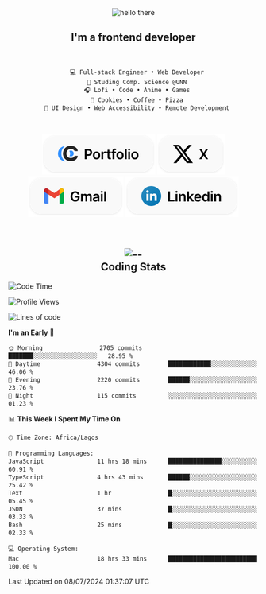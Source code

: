 <div align="center">
  
  <img src="https://readme-typing-svg.demolab.com?font=Fira+Code&weight=600&size=24&duration=4000&pause=300&color=3291FF&center=true&vCenter=true&random=false&width=300&height=24&lines=Hey+There;Hola;Namaste;Aloha;Bonjour;Konnichiwa" alt="hello there" height="36" width="300" />
  <h2>I'm a frontend developer</h2>
  
</div>

<br/>

<div align="center">
  
  ```
    💻 Full-stack Engineer • Web Developer
    💼 Studing Comp. Science @UNN
    🎧 Lofi • Code • Anime • Games
    🍪 Cookies • Coffee • Pizza
    📖 UI Design • Web Accessibility • Remote Development
  ```

</div>

<br/>

<div align="center">

  [![portfolio](./assets/badge-portfolio.svg)](https://okoyecharles.com)
  [![X](./assets/badge-x.svg)](https://x.com/okoyecharlesk)
  [![mail](./assets/badge-mail.svg)](mailto:okoyecharles509@gmail.com)
  [![linkedin](./assets/badge-linkedin.svg)](https://linkedin.com/in/okoyecharles)
  
</div>

<br/>



<div align="center">

  <h2>
    <img src="https://media.giphy.com/media/UVG0BN8TOMKkPOJS6e/giphy.gif?cid=790b7611dhvp8dydhh4r22mjr73owy4d5zzlo7s5zyk60w8s&ep=v1_stickers_search&rid=giphy.gif&ct=s" alt="--" height="50" width="50" />
    <br/>
    Coding Stats
  </h2>
  
</div>

<!--START_SECTION:waka-->
![Code Time](http://img.shields.io/badge/Code%20Time-204%20hrs%2056%20mins-blue)

![Profile Views](http://img.shields.io/badge/Profile%20Views-7-blue)

![Lines of code](https://img.shields.io/badge/From%20Hello%20World%20I%27ve%20Written-7.6%20million%20lines%20of%20code-blue)

**I'm an Early 🐤** 

```text
🌞 Morning                2705 commits        ███████░░░░░░░░░░░░░░░░░░   28.95 % 
🌆 Daytime                4304 commits        ████████████░░░░░░░░░░░░░   46.06 % 
🌃 Evening                2220 commits        ██████░░░░░░░░░░░░░░░░░░░   23.76 % 
🌙 Night                  115 commits         ░░░░░░░░░░░░░░░░░░░░░░░░░   01.23 % 
```


📊 **This Week I Spent My Time On** 

```text
🕑︎ Time Zone: Africa/Lagos

💬 Programming Languages: 
JavaScript               11 hrs 18 mins      ███████████████░░░░░░░░░░   60.91 % 
TypeScript               4 hrs 43 mins       ██████░░░░░░░░░░░░░░░░░░░   25.42 % 
Text                     1 hr                █░░░░░░░░░░░░░░░░░░░░░░░░   05.45 % 
JSON                     37 mins             █░░░░░░░░░░░░░░░░░░░░░░░░   03.33 % 
Bash                     25 mins             █░░░░░░░░░░░░░░░░░░░░░░░░   02.33 % 

💻 Operating System: 
Mac                      18 hrs 33 mins      █████████████████████████   100.00 % 
```


 Last Updated on 08/07/2024 01:37:07 UTC
<!--END_SECTION:waka-->
